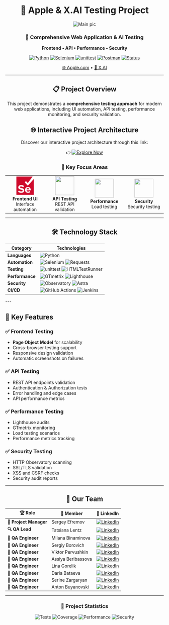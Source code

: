 <div align="center">

# 🍎 Apple & X.AI Testing Project


![Main pic](https://github.com/SerineGit/vizitka/blob/main/freepik__dynamic-tracking-shot-an-android-with-artificial-i__80151-ezgif.com-video-to-gif-converter.gif)

### 🚀 Comprehensive Web Application & AI Testing
**Frontend • API • Performance • Security**

[![Python](https://img.shields.io/badge/Python-3.8+-blue.svg)](https://www.python.org)
[![Selenium](https://img.shields.io/badge/Selenium-WebDriver-green.svg)](https://www.selenium.dev)
[![unittest](https://img.shields.io/badge/Testing-unittest-red.svg)](https://docs.python.org/3/library/unittest.html)
[![Postman](https://img.shields.io/badge/Postman-API%20Testing-orange.svg)](https://www.postman.com/)
[![Status](https://img.shields.io/badge/Status-Active-success.svg)](https://github.com/SerineGit/)



[🌐 Apple.com](https://www.apple.com/) • [🤖 X.AI](https://x.ai/)



---

## 📋 Project Overview


This project demonstrates a **comprehensive testing approach** for modern web applications, including UI automation, API testing, performance monitoring, and security validation.



## 🌐 Interactive Project Architecture

  
Discover our interactive project architecture through this link:  

👉[![Explore Now](https://img.shields.io/badge/Explore-Interactive%20Menu-blue?style=for-the-badge&logo=github)](https://serinegit.github.io/Demo-Menu/)



### 🎯 Key Focus Areas

<table>
  <tr>
    <td align="center" width="25%">
      <img src="https://raw.githubusercontent.com/devicons/devicon/master/icons/selenium/selenium-original.svg" width="60" height="60"/>
      <br><strong>Frontend UI</strong>
      <br>Interface automation
    </td>
    <td align="center" width="25%">
      <img src="https://cdn-icons-png.flaticon.com/512/2165/2165004.png" width="60" height="60"/>
      <br><strong>API Testing</strong>
      <br>REST API validation
    </td>
    <td align="center" width="25%">
      <img src="https://cdn-icons-png.flaticon.com/512/1055/1055646.png" width="60" height="60"/>
      <br><strong>Performance</strong>
      <br>Load testing
    </td>
    <td align="center" width="25%">
      <img src="https://cdn-icons-png.flaticon.com/512/2092/2092063.png" width="60" height="60"/>
      <br><strong>Security</strong>
      <br>Security testing
    </td>
  </tr>
</table>

---


## 🛠 Technology Stack



| Category | Technologies |
|-----------|------------|
| **Languages** | ![Python](https://img.shields.io/badge/Python-3776AB?style=flat&logo=python&logoColor=white) |
| **Automation** | ![Selenium](https://img.shields.io/badge/Selenium-43B02A?style=flat&logo=selenium&logoColor=white) ![Requests](https://img.shields.io/badge/Requests-2CA5E0?style=flat&logo=python&logoColor=white) |
| **Testing** | ![unittest](https://img.shields.io/badge/unittest-FF6B6B?style=flat&logo=python&logoColor=white) ![HTMLTestRunner](https://img.shields.io/badge/HTMLTestRunner-4ECDC4?style=flat) |
| **Performance** | ![GTmetrix](https://img.shields.io/badge/GTmetrix-FF6900?style=flat) ![Lighthouse](https://img.shields.io/badge/Lighthouse-F44B21?style=flat&logo=lighthouse&logoColor=white) |
| **Security** | ![Observatory](https://img.shields.io/badge/HTTP_Observatory-FF0000?style=flat) ![Astra](https://img.shields.io/badge/Astra-6C5CE7?style=flat) |
| **CI/CD** | ![GitHub Actions](https://img.shields.io/badge/GitHub_Actions-2088FF?style=flat&logo=github-actions&logoColor=white) ![Jenkins](https://img.shields.io/badge/Jenkins-D24939?style=flat&logo=jenkins&logoColor=white) |

</div>
---

## 🎯 Key Features

### ✅ Frontend Testing
- **Page Object Model** for scalability
- Cross-browser testing support
- Responsive design validation
- Automatic screenshots on failures

### ✅ API Testing  
- REST API endpoints validation
- Authentication & Authorization tests
- Error handling and edge cases
- API performance metrics

### ✅ Performance Testing
- Lighthouse audits
- GTmetrix monitoring
- Load testing scenarios
- Performance metrics tracking

### ✅ Security Testing
- HTTP Observatory scanning
- SSL/TLS validation
- XSS and CSRF checks
- Security audit reports

---

<div align="center">

## 👥 Our Team



| 🏆 **Role** | 👤 **Member** | 🔗 **LinkedIn** |
|-------------|-----------------|-----------------|
| **🎯 Project Manager** | Sergey Efremov | [![LinkedIn](https://img.shields.io/badge/LinkedIn-0077B5?style=flat&logo=linkedin&logoColor=white)](https://www.linkedin.com/in/sefremoff) |
| **🔍 QA Lead** | Tatsiana Lentz | [![LinkedIn](https://img.shields.io/badge/LinkedIn-0077B5?style=flat&logo=linkedin&logoColor=white)](https://www.linkedin.com/in/tatsianalentz) |
| **🧪 QA Engineer** | Milana Binaminova | [![LinkedIn](https://img.shields.io/badge/LinkedIn-0077B5?style=flat&logo=linkedin&logoColor=white)](https://www.linkedin.com/in/milana-binaminova) |
| **🧪 QA Engineer** | Sergiy Borovich | [![LinkedIn](https://img.shields.io/badge/LinkedIn-0077B5?style=flat&logo=linkedin&logoColor=white)](https://www.linkedin.com/in/sergiy-borovich) |
| **🧪 QA Engineer** | Viktor Pervushkin | [![LinkedIn](https://img.shields.io/badge/LinkedIn-0077B5?style=flat&logo=linkedin&logoColor=white)](https://www.linkedin.com/in/viktp) |
| **🧪 QA Engineer** | Assiya Beribassova | [![LinkedIn](https://img.shields.io/badge/LinkedIn-0077B5?style=flat&logo=linkedin&logoColor=white)](https://www.linkedin.com/in/assiya-beribassova) |
| **🧪 QA Engineer** | Lina Gorelik | [![LinkedIn](https://img.shields.io/badge/LinkedIn-0077B5?style=flat&logo=linkedin&logoColor=white)](https://www.linkedin.com/in/lina-gorelik) |
| **🧪 QA Engineer** | Daria Bataeva | [![LinkedIn](https://img.shields.io/badge/LinkedIn-0077B5?style=flat&logo=linkedin&logoColor=white)](https://www.linkedin.com/in/daria-bataeva) |
| **🧪 QA Engineer** | Serine Zargaryan | [![LinkedIn](https://img.shields.io/badge/LinkedIn-0077B5?style=flat&logo=linkedin&logoColor=white)](https://www.linkedin.com/in/serinezargaryan) |
| **🧪 QA Engineer** | Anton Buyanovski | [![LinkedIn](https://img.shields.io/badge/LinkedIn-0077B5?style=flat&logo=linkedin&logoColor=white)](https://www.linkedin.com/in/antonb-qa) |


---

### 🎯 Project Statistics

![Tests](https://img.shields.io/badge/Tests_Passed-98%25-brightgreen)
![Coverage](https://img.shields.io/badge/Coverage-85%25-green)
![Performance](https://img.shields.io/badge/Performance_Score-92%2F100-brightgreen)
![Security](https://img.shields.io/badge/Security_Grade-A+-success)

</div>

